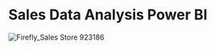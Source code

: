# Sales Data Analysis Power BI

![Firefly_Sales Store 923186](https://github.com/user-attachments/assets/405852ed-ac75-45c6-8524-421160949d82)
